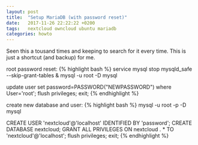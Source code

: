 ```yaml
---
layout: post
title:  "Setup MariaDB (with password reset)"
date:   2017-11-26 22:22:22 +0200
tags:   nextcloud owncloud ubuntu mariadb
categories: howto
---
```

Seen this a tousand times and keeping to search for it every time. This is just a shortcut (and backup) for me.

root password reset:
{% highlight bash %}
service mysql stop
mysqld_safe --skip-grant-tables &
mysql -u root -D mysql

update user set password=PASSWORD("NEWPASSWORD") where User='root';
flush privileges;
exit;
{% endhighlight %}

create new database and user:
{% highlight bash %}
mysql -u root -p -D mysql

CREATE USER 'nextcloud'@'localhost' IDENTIFIED BY 'password';
CREATE DATABASE nextcloud;
GRANT ALL PRIVILEGES ON nextcloud . * TO 'nextcloud'@'localhost';
flush privileges;
exit;
{% endhighlight %}
